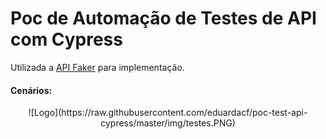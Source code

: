 # Poc de Automação de Testes de API com Cypress

Utilizada a [API Faker](https://fakerestapi.azurewebsites.net/index.html "API Faker") para implementação.

#### Cenários:

<center>
![Logo](https://raw.githubusercontent.com/eduardacf/poc-test-api-cypress/master/img/testes.PNG)
</center>

